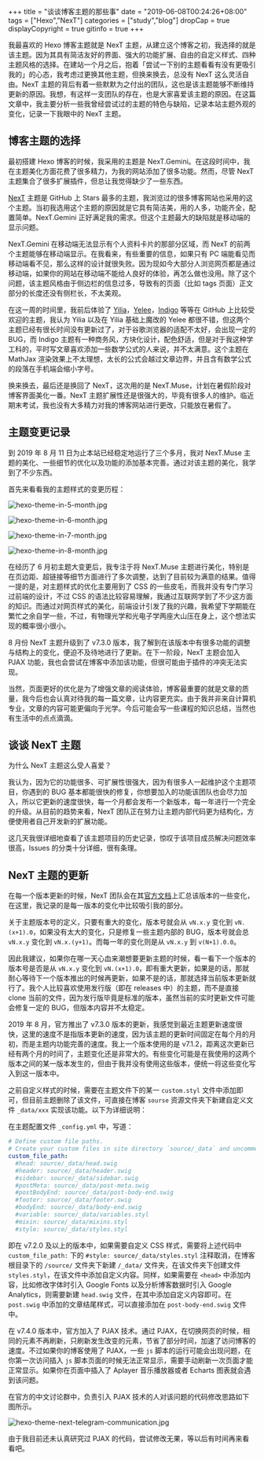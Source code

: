 +++
title = "谈谈博客主题的那些事"
date = "2019-06-08T00:24:26+08:00"
tags = ["Hexo","NexT"] 
categories = ["study","blog"]
dropCap = true
displayCopyright = true
gitinfo = true
+++

我最喜欢的 Hexo 博客主题就是 NexT 主题，从建立这个博客之初，我选择的就是该主题。因为其具有简洁友好的界面、强大的功能扩展、自由的自定义样式、四种主题风格的选择。在建站一个月之后，抱着「尝试一下别的主题看看有没有更吸引我的」的心态，我考虑过更换其他主题，但换来换去，总没有 NexT 这么灵活自由。NexT 主题的背后有着一些默默为之付出的团队，这也是该主题能够不断维持更新的原因。我想，有这样一支团队的存在，也是大家喜爱该主题的原因。在这篇文章中，我主要分析一些我曾经尝试过的主题的特色与缺陷，记录本站主题外观的变化，记录一下我眼中的 NexT 主题。

## 博客主题的选择

最初搭建 Hexo 博客的时候，我采用的主题是 NexT.Gemini。在这段时间中，我在主题美化方面花费了很多精力，为我的网站添加了很多功能。然而，尽管 NexT 主题集合了很多扩展插件，但总让我觉得缺少了一些东西。

[NexT](https://github.com/theme-next/hexo-theme-next) 主题是 GitHub 上 Stars 最多的主题，我浏览过的很多博客网站也采用的这个主题。当初我选用这个主题的原因就是它具有简洁美，用的人多，功能齐全，配置简单。NexT.Gemini 正好满足我的需求。但这个主题最大的缺陷就是移动端的显示问题。

NexT.Gemini 在移动端无法显示有个人资料卡片的那部分区域，而 NexT 的前两个主题能够在移动端显示。在我看来，有些重要的信息，如果只有 PC 端能看见而移动端看不见，那么这样的设计就很失败。因为现如今大部分人浏览网页都是通过移动端，如果你的网站在移动端不能给人良好的体验，再怎么做也没用。除了这个问题，该主题风格由于侧边栏的信息过多，导致有的页面（比如  tags 页面）正文部分的长度还没有侧栏长，不太美观。

在这一周的时间里，我前后体验了 [Yilia](https://github.com/litten/hexo-theme-yilia)，[Yelee](https://github.com/MOxFIVE/hexo-theme-yelee)，[Indigo](https://github.com/yscoder/hexo-theme-indigo) 等等在 GitHub 上比较受欢迎的主题，我认为 Yilia 以及在 Yilia 基础上魔改的 Yelee 都很不错，但这两个主题已经有很长时间没有更新过了，对于谷歌浏览器的适配不太好，会出现一定的 BUG，而 Indigo 主题有一种商务风，方块化设计，配色舒适，但是对于我这种学工科的，平时写文章喜欢添加一些数学公式的人来说，并不太满意。这个主题在 MathJax 渲染效果上不太理想，太长的公式会越过文章边界，并且含有数学公式的段落在手机端会缩小字号。

换来换去，最后还是换回了 NexT，这次用的是 NexT.Muse，计划在暑假阶段对博客界面美化一番。NexT 主题扩展性还是很强大的，毕竟有很多人的维护。临近期末考试，我也没有大多精力对我的博客网站进行更改，只能放在暑假了。

## 主题变更记录

到 2019 年 8 月 11 日为止本站已经稳定地运行了三个多月，我对 NexT.Muse 主题的美化、一些细节的优化以及功能的添加基本完善。通过对该主题的美化，我学到了不少东西。

首先来看看我的主题样式的变更历程：

![hexo-theme-in-5-month.jpg](/images/hexo-theme-in-5-month.jpg "5 月")

![hexo-theme-in-6-month.jpg](/images/hexo-theme-in-6-month.jpg "6 月")

![hexo-theme-in-7-month.jpg](/images/hexo-theme-in-7-month.jpg "7 月")

![hexo-theme-in-8-month.jpg](/images/hexo-theme-in-8-month.jpg "8 月")

在经历了 6 月初主题大变更后，我专注于将 NexT.Muse 主题进行美化，特别是在页边距、超链接等细节方面进行了多次调整，达到了目前较为满意的结果。值得一提的是，对主题样式的优化主要用到了 CSS 的一些皮毛，而我并没有专门学习过前端的设计，不过 CSS 的语法比较容易理解，我通过互联网学到了不少这方面的知识。而通过对网页样式的美化，前端设计引发了我的兴趣，我希望下学期能在繁忙之余自学一些，不过，有物理光学和光电子学两座大山压在身上，这个想法实现的概率很小很小。

8 月份 NexT 主题升级到了 v7.3.0 版本，我了解到在该版本中有很多功能的调整与结构上的变化，便迫不及待地进行了更新。在下一阶段，NexT 主题会加入 PJAX 功能，我也会尝试在博客中添加该功能，但很可能由于插件的冲突无法实现。

当然，页面更好的优化是为了增强文章的阅读体验，博客最重要的就是文章的质量，我今后也会认真对待我的每一篇文章，让内容更充实。由于我并非来自计算机专业，文章的内容可能更偏向于光学。今后可能会写一些课程的知识总结，当然也有生活中的点点滴滴。

## 谈谈 NexT 主题

为什么 NexT 主题这么受人喜爱？

我认为，因为它的功能很多、可扩展性很强大，因为有很多人一起维护这个主题项目，你遇到的 BUG 基本都能很快的修复，你想要加入的功能该团队也会尽力加入，所以它更新的速度很快，每一个月都会发布一个新版本，每一年进行一个完全的升级。从目前的趋势来看，NexT 团队正在努力让主题内部代码更为结构化，方便使用者自己开发新的扩展功能。

这几天我很详细地查看了该主题项目的历史记录，惊叹于该项目成员解决问题效率很高，Issues 的分类十分详细，很有条理。

## NexT 主题的更新

在每一个版本更新的时候，NexT 团队会在其[官方文档](https://theme-next.org/)上汇总该版本的一些变化，在这里，我记录的是每一版本的变化中比较吸引我的部分。

关于主题版本号的定义，只要有重大的变化，版本号就会从 `vN.x.y` 变化到 `vN.(x+1).0`，如果没有太大的变化，只是修复一些主题内部的 BUG，版本号就会总 `vN.x.y` 变化到 `vN.x.(y+1)`。而每一年的变化则是从 `vN.x.y` 到 `v(N+1).0.0`。

因此我建议，如果你在哪一天心血来潮想要更新主题的时候，看一看下一个版本的版本号是否是从 `vN.x.y` 变化到 `vN.(x+1).0`，即有重大更新，如果是的话，那就耐心等待下一个版本推出的时候再更新，如果不是的话，那就选择当前版本更新就行了。我个人比较喜欢使用发行版（即在 releases 中）的主题，而不是直接 clone 当前的文件，因为发行版毕竟是标准的版本，虽然当前的实时更新文件可能会修复一定的 BUG，但版本内容并不太稳定。

2019 年 8 月，官方推出了 v7.3.0 版本的更新，我感觉到最近主题更新速度很快，这里的速度不是指版本更新的速度，因为该主题的更新时间固定在每个月的月初，而是主题内功能完善的速度。我上一个版本使用的是 v7.1.2，距离这次更新已经有两个月的时间了，主题变化还是非常大的。有些变化可能是在我使用的这两个版本之间的某一版本发生的，但由于我并没有使用这些版本，便统一将这些变化写入到这一版本中。

之前自定义样式的时候，需要在主题文件下的某一 `custom.styl` 文件中添加即可，但目前主题删除了该文件，可直接在博客 `sourse` 资源文件夹下新建自定义文件 `_data/xxx` 实现该功能。以下为详细说明：

在主题配置文件 `_config.yml` 中，写道：

```yml
# Define custom file paths.
# Create your custom files in site directory `source/_data` and uncomment needed files below.
custom_file_path:
  #head: source/_data/head.swig
  #header: source/_data/header.swig
  #sidebar: source/_data/sidebar.swig
  #postMeta: source/_data/post-meta.swig
  #postBodyEnd: source/_data/post-body-end.swig
  #footer: source/_data/footer.swig
  #bodyEnd: source/_data/body-end.swig
  #variable: source/_data/variables.styl
  #mixin: source/_data/mixins.styl
  #style: source/_data/styles.styl
```

即在 v7.2.0 及以上的版本中，如果需要自定义 CSS 样式，需要将上述代码中 `custom_file_path:` 下的 `#style: source/_data/styles.styl` 注释取消，在博客根目录下的 `/source/` 文件夹下新建 `/_data/` 文件夹，在该文件夹下创建文件 `styles.styl`，在该文件中添加自定义内容。同样，如果需要在 `<head>` 中添加内容，比如修改字体时引入 Google Fonts 以及分析博客数据时引入 Google Analytics，则需要新建 `head.swig` 文件，在其中添加自定义内容即可。在 `post.swig` 中添加的文章结尾样式，可以直接添加在 `post-body-end.swig` 文件中。

在 v7.4.0 版本中，官方加入了 PJAX 技术。通过 PJAX，在切换网页的时候，相同的元素不再刷新，只刷新发生改变的元素，节省了部分时间，加速了访问博客的速度。不过如果你的博客使用了 PJAX，一些 `js` 脚本的运行可能会出现问题，在你第一次访问插入 `js` 脚本页面的时候无法正常显示，需要手动刷新一次页面才能正常显示。如果你在页面中插入了 Aplayer 音乐播放器或者 Echarts 图表就会遇到该问题。

在官方的中文讨论群中，负责引入 PJAX 技术的人对该问题的代码修改思路如下图所示。

![hexo-theme-next-telegram-communication.jpg](/images/hexo-theme-next-telegram-communication.jpg)

由于我目前还未认真研究过 PJAX 的代码，尝试修改无果，等以后有时间再来看看吧。
